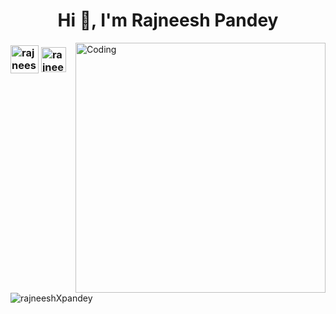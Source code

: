 <h1 align="center">Hi 👋, I'm Rajneesh Pandey</h1>

<!-- <p align="left"> <img src="https://komarev.com/ghpvc/?username=rajneeshXpandey&label=Profile%20views&color=0e75b6&style=flat" alt="rajneeshXpandey" /> </p> -->
<img align="right" alt="Coding" width="400" src="https://cdn.dribbble.com/users/333243/screenshots/5343222/hiring-manager-for-codility.png">

<h3 align="left">
 <a href="https://mailto:rajneeshpandey1708@gmail.com" target="blank"><img align="center" height=45 width=45 src="https://cdn-icons-png.flaticon.com/512/732/732200.png" alt="rajneesrajneeshpandey1708@gmail.com" height="30" width="40" /></a>
<a href="https://linkedin.com/in/rajneesh-pandey-3b578818b" target="blank"><img align="center" height=40 src="https://cdn-icons-png.flaticon.com/512/174/174857.png" alt="rajneesh-pandey-3b578818b" height="30" width="40" /></a>

</h3>
<p><img align="left" src="https://github-readme-stats-git-masterrstaa-rickstaa.vercel.app/api/top-langs?username=rajneeshXpandey&show_icons=true&locale=en&layout=compact" alt="rajneeshXpandey" /></p>

<!--
<p>&nbsp;<img align="center" src="https://github-readme-stats-git-masterrstaa-rickstaa.vercel.app/api?username=rajneeshXpandey&show_icons=true&locale=en" alt="rajneeshXpandey" /></p>
-->
<!-- <p align="center">
    <img align="center" src="https://activity-graph.herokuapp.com/graph?username=rajneeshXpandey&bg_color=FFFFFF&color=101010&line=00FF00&point=FFA500&hide_border=true" alt="contribution chart" />
</p> -->
